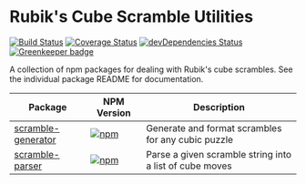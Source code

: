# Rubik's Cube Scramble Utilities

[![Build Status](https://travis-ci.org/msrose/scramble-utils.svg?branch=master)](https://travis-ci.org/msrose/scramble-utils) [![Coverage Status](https://coveralls.io/repos/github/msrose/scramble-utils/badge.svg?branch=master)](https://coveralls.io/github/msrose/scramble-utils?branch=master) [![devDependencies Status](https://david-dm.org/msrose/scramble-utils/dev-status.svg)](https://david-dm.org/msrose/scramble-utils?type=dev) [![Greenkeeper badge](https://badges.greenkeeper.io/msrose/scramble-utils.svg)](https://greenkeeper.io/)

A collection of npm packages for dealing with Rubik's cube scrambles. See the individual package README for documentation.

| Package | NPM Version | Description |
| --- | --- | --- |
| [scramble-generator](./packages/scramble-generator) | [![npm](https://img.shields.io/npm/v/scramble-generator.svg)](https://www.npmjs.com/package/scramble-generator) | Generate and format scrambles for any cubic puzzle |
| [scramble-parser](./packages/scramble-parser) | [![npm](https://img.shields.io/npm/v/scramble-parser.svg)](https://www.npmjs.com/package/scramble-parser) | Parse a given scramble string into a list of cube moves |
